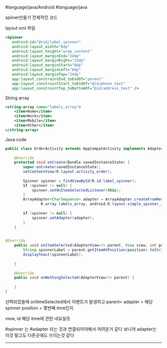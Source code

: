#language/java/Android  #language/java  

spiiner만들기 전체적인 코드

layout xml 파일
 ``` xml
<Spinner  
    android:id="@+id/label_spinner"  
    android:layout_width="0dp"  
    android:layout_height="wrap_content"  
    android:layout_marginEnd="24dp"  
    android:layout_marginRight="24dp"  
    android:layout_marginStart="8dp"  
    android:layout_marginLeft="8dp"  
    android:layout_marginTop="24dp"  
    app:layout_constraintEnd_toEndOf="parent"  
    app:layout_constraintStart_toEndOf="@id/phone_text"  
    app:layout_constraintTop_toBottomOf="@id/address_text" />
```

String array
```xml
<string-array name="labels_array">  
    <item>Home</item>  
    <item>Work</item>  
    <item>Mobile</item>  
    <item>Other</item>  
</string-array>
```

Java code
``` Java
public class OrderActivity extends AppCompatActivity implements AdapterView.OnItemSelectedListener {  
  
    @Override  
    protected void onCreate(Bundle savedInstanceState) {  
        super.onCreate(savedInstanceState);  
        setContentView(R.layout.activity_order);  
  
        Spinner spinner = findViewById(R.id.label_spinner);  
        if (spinner != null) {  
            spinner.setOnItemSelectedListener(this);  
        }  
        ArrayAdapter<CharSequence> adapter = ArrayAdapter.createFromResource(this,  
                R.array.labels_array, android.R.layout.simple_spinner_item);  
  
        if (spinner != null) {  
            spinner.setAdapter(adapter);  
        }  
    }

  
@Override  
	public void onItemSelected(AdapterView<?> parent, View view, int position, long id) {  
	    String spinnerLabel = parent.getItemAtPosition(position).toString();  
	    displayToast(spinnerLabel);  
	  
	}  
	  
	@Override  
	public void onNothingSelected(AdapterView<?> parent) {  
	  
	}
}
```
선택되었을때 onItmeSelected에서 이벤트가 발생하고
parent= adapter = 해당 spinner 
position = 몇번째 itme인지

view, id 해당 itme에 관한 내요일듯

#spinner 는 #adapter 라는 것과 연결되어야해서 어려운거 같다
보니까 adapter는 이것 말고도 다른곳에도 쓰이는것 같다

---
